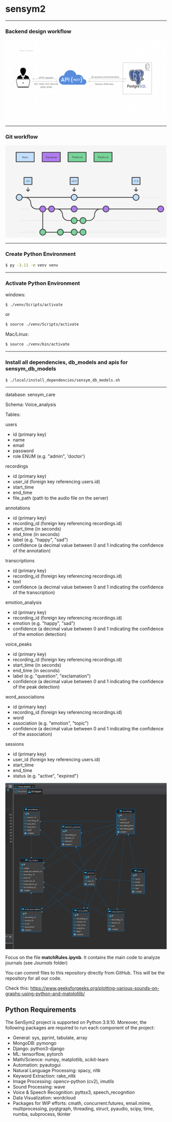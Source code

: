 # sensym2

****

### Backend design workflow
![img.png](/static/system_desgin.png)

****
### Git workflow
![img.png](/static/git_workflow.png)

****
### Create Python Environment
```bash 
$ py -3.11 -m venv venv
```
****

### Activate Python Environment
windows:
```bash 
$ ./venv/Scripts/activate
```
or 

```bash 
$ source ./venv/Scripts/activate
```

Mac/Linux:
```bash
$ source ./venv/bin/activate
```

****

### Install all dependencies, db_models and apis for sensym_db_models

```bash
$ ./local/install_dependencies/sensym_db_models.sh
```

****


database: sensym_care

Schema: Voice_analysis

Tables:

users
- id (primary key)
- name
- email
- password
- role ENUM (e.g. "admin", 'doctor')

recordings
- id (primary key)
- user_id (foreign key referencing users.id)
- start_time
- end_time
- file_path (path to the audio file on the server)

annotations
- id (primary key)
- recording_id (foreign key referencing recordings.id)
- start_time (in seconds)
- end_time (in seconds)
- label (e.g. "happy", "sad")
- confidence (a decimal value between 0 and 1 indicating the confidence of the annotation)

transcriptions
- id (primary key)
- recording_id (foreign key referencing recordings.id)
- text
- confidence (a decimal value between 0 and 1 indicating the confidence of the transcription)

emotion_analysis
- id (primary key)
- recording_id (foreign key referencing recordings.id)
- emotion (e.g. "happy", "sad")
- confidence (a decimal value between 0 and 1 indicating the confidence of the emotion detection)

voice_peaks
- id (primary key)
- recording_id (foreign key referencing recordings.id)
- start_time (in seconds)
- end_time (in seconds)
- label (e.g. "question", "exclamation")
- confidence (a decimal value between 0 and 1 indicating the confidence of the peak detection)

word_associations
- id (primary key)
- recording_id (foreign key referencing recordings.id)
- word
- association (e.g. "emotion", "topic")
- confidence (a decimal value between 0 and 1 indicating the confidence of the association)

sessions
- id (primary key)
- user_id (foreign key referencing users.id)
- start_time
- end_time
- status (e.g. "active", "expired")


![img.png](static/db.png)


Focus on the file **matchRules.ipynb**. It contains the main code to analyze journals (see *Journals* folder)

You can *commit* files to this repository directly from GitHub. This will be the repository for all our code.

Check this: https://www.geeksforgeeks.org/plotting-various-sounds-on-graphs-using-python-and-matplotlib/

## Python Requirements
The SenSym2 project is supported on Python 3.9.10. Moreover, the following packages are required to run each component of the project:
- General: sys, pprint, tabulate, array
- MongoDB: pymongo
- Django: python3-django
- ML: tensorflow, pytorch
- Math/Science: numpy, matplotlib, scikit-learn
- Automation: pyautogui
- Natural Language Processing: spacy, nltk
- Keyword Extraction: rake_nltk
- Image Processing: opencv-python (cv2), imutils
- Sound Processing: wave
- Voice & Speech Recognition: pyttsx3, speech_recognition
- Data Visualization: wordcloud
- Packages for WIP efforts: cmath, concurrent.futures, email.mime, multiprocessing, pyqtgraph, threading, struct, pyaudio, scipy, time, numba, subprocess, tkinter

